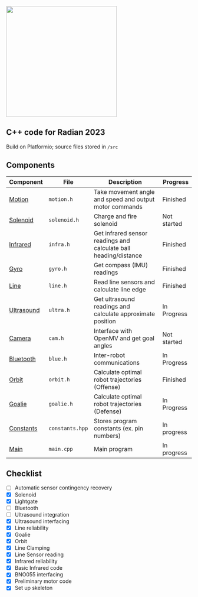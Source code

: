 <img src=https://user-images.githubusercontent.com/30610197/219515089-ddc62347-1ecf-4351-8793-f94fc709403c.png width=300>

## C++ code for Radian 2023

Build on Platformio; source files stored in `/src`

## Components
| Component | File | Description | Progress |
|-|-|-|-|
| <a href=https://github.com/soccer-robotics/solanum/blob/master/src/motion.cpp>Motion</a> | `motion.h` | Take movement angle and speed and output motor commands | Finished |
| <a href=https://github.com/soccer-robotics/solanum/blob/master/src/solenoid.cpp>Solenoid</a> | `solenoid.h` | Charge and fire solenoid | Not started |
| <a href=https://github.com/soccer-robotics/solanum/blob/master/src/infra.cpp>Infrared</a> | `infra.h` | Get infrared sensor readings and calculate ball heading/distance | Finished |
| <a href=https://github.com/soccer-robotics/solanum/blob/master/src/gyro.cpp>Gyro</a> | `gyro.h` | Get compass (IMU) readings | Finished |
| <a href=https://github.com/soccer-robotics/solanum/blob/master/src/line.cpp>Line</a> | `line.h` | Read line sensors and calculate line edge | Finished |
| <a href=https://github.com/soccer-robotics/solanum/blob/master/src/ultra.cpp>Ultrasound</a> | `ultra.h` | Get ultrasound readings and calculate approximate position | In Progress |
| <a href=https://github.com/soccer-robotics/solanum/blob/master/src/cam.cpp>Camera</a> | `cam.h` | Interface with OpenMV and get goal angles | Not started |
| <a href=https://github.com/soccer-robotics/solanum/blob/master/src/blue.cpp>Bluetooth</a> | `blue.h` | Inter-robot communications | In Progress
| <a href=https://github.com/soccer-robotics/solanum/blob/master/src/orbit.cpp>Orbit</a> | `orbit.h` | Calculate optimal robot trajectories (Offense) | Finished |
| <a href=https://github.com/soccer-robotics/solanum/blob/master/src/goalie.cpp>Goalie</a> | `goalie.h` | Calculate optimal robot trajectories (Defense) | In Progress |
| <a href=https://github.com/soccer-robotics/solanum/blob/master/src/constants.hpp>Constants</a> | `constants.hpp` | Stores program constants (ex. pin numbers) | In progress |
| <a href=https://github.com/soccer-robotics/solanum/blob/master/src/main.cpp>Main</a> | `main.cpp` | Main program | In progress |

## Checklist
- [ ] Automatic sensor contingency recovery
- [x] Solenoid
- [x] Lightgate
- [ ] Bluetooth
- [ ] Ultrasound integration
- [x] Ultrasound interfacing
- [x] Line reliability
- [x] Goalie
- [x] Orbit
- [x] Line Clamping
- [x] Line Sensor reading
- [x] Infrared reliability
- [x] Basic Infrared code
- [x] BNO055 interfacing
- [x] Preliminary motor code
- [x] Set up skeleton
